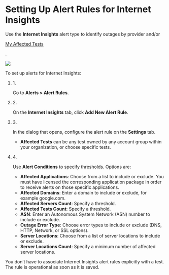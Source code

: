 # Setting Up Alert Rules for Internet Insights

Use the **Internet Insights** alert type to identify outages by provider and/or

[My Affected Tests](https://docs.thousandeyes.com/product-documentation/internet-insights/using-alerts-and-dashboards/my-affected-tests)

.

![](https://2360053865-files.gitbook.io/\~/files/v0/b/gitbook-x-prod.appspot.com/o/spaces%2F-M4QARF6s57qxMrOHDTZ%2Fuploads%2Fgit-blob-ccb98101759fa40ecb549d43a43088e0c6320e15%2Fsetting-up-alert-rules-for-int-001.png?alt=media)

To set up alerts for Internet Insights:

1.  1\.

    Go to **Alerts > Alert Rules**.
2.  2\.

    On the **Internet Insights** tab, click **Add New Alert Rule**.
3.  3\.

    In the dialog that opens, configure the alert rule on the **Settings** tab.

    * **Affected Tests** can be any test owned by any account group within your organization, or choose specific tests.
4.  4\.

    Use **Alert Conditions** to specify thresholds. Options are:

    * **Affected Applications**: Choose from a list to include or exclude. You must have licensed the corresponding application package in order to receive alerts on those specific applications.
    * **Affected Domains**: Enter a domain to include or exclude, for example google.com.
    * **Affected Servers Count**: Specify a threshold.
    * **Affected Tests Count**: Specify a threshold.
    * **ASN**: Enter an Autonomous System Network (ASN) number to include or exclude.
    * **Outage Error Type**: Choose error types to include or exclude (DNS, HTTP, Network, or SSL options).
    * **Server Locations**: Choose from a list of server locations to include or exclude.
    * **Server Locations Count**: Specify a minimum number of affected server locations.

You don’t have to associate Internet Insights alert rules explicitly with a test. The rule is operational as soon as it is saved.
